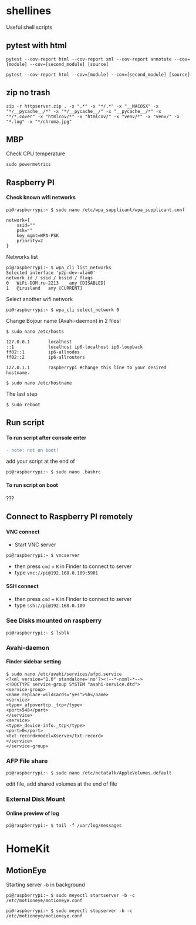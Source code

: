 # shellines
Useful shell scripts


## pytest with html
```
pytest --cov-report html --cov-report xml --cov-report annotate --cov=[module] --cov=[second_module] [source]
```

```
pytest --cov-report html --cov=[module] --cov=[second_module] [source]
```

## zip no trash
```
zip -r httpserver.zip . -x ".*" -x "*/.*" -x "__MACOSX" -x "*/__pycache__/*" -x "*/__pycache__/" -x "__pycache__/*" -x "*/*,cover" -x "htmlcov/*" -x "htmlcov/" -x "venv/*" -x "venv/" -x "*.log" -x "*/chroma.jpg"
```

## MBP 
Check CPU temperature 
```console
sudo powermetrics
```

## Raspberry PI
#### Check known wifi networks
```console
pi@raspberrypi:~ $ sudo nano /etc/wpa_supplicant/wpa_supplicant.conf
```
```console
network={
	ssid=""
	psk=""
	key_mgmt=WPA-PSK
	priority=2
}
```
Networks list
```console
pi@raspberrypi:~ $ wpa_cli list_networks
Selected interface 'p2p-dev-wlan0'
network id / ssid / bssid / flags
0	WiFi-DOM.ru-2213	any	[DISABLED]
1	@irusland	any	[CURRENT]
```
Select another wifi network
```console
pi@raspberrypi:~ $ wpa_cli select_network 0
```
Change Bojour name (Avahi-daemon) in 2 files!
```console
$ sudo nano /etc/hosts

127.0.0.1       localhost
::1             localhost ip6-localhost ip6-loopback
ff02::1         ip6-allnodes
ff02::2         ip6-allrouters

127.0.1.1       raspberrypi #change this line to your desired hostname.
```
```console
$ sudo nano /etc/hostname
```
The last step
```console
$ sudo reboot
```

## Run script
#### To run script after console enter
```diff
- note: not on boot!
```

add your script at the end of 
```console
pi@raspberrypi:~ $ sudo nano .bashrc
```

#### To run script on boot
???

## Connect to Raspberry PI remotely
#### VNC connect
- Start VNC server 
```console
pi@raspberrypi:~ $ vncserver
```
- then press `cmd` + `K` in Finder to connect to server
- type `vnc://pi@192.168.0.109:5901`

#### SSH connect
* then press `cmd` + `K` in Finder to connect to server
* type `ssh://pi@192.168.0.109`


### See Disks mounted on raspberry
```console
pi@raspberrypi:~ $ lsblk
```

### Avahi-daemon
#### Finder sidebar setting
```console
$ sudo nano /etc/avahi/services/afpd.service
<?xml version="1.0" standalone='no'?><!--*-nxml-*-->
<!DOCTYPE service-group SYSTEM "avahi-service.dtd">
<service-group>
<name replace-wildcards="yes">%h</name>
<service>
<type>_afpovertcp._tcp</type>
<port>548</port>
</service>
<service>
<type>_device-info._tcp</type>
<port>0</port>
<txt-record>model=Xserve</txt-record>
</service>
</service-group>
```

### AFP File share
```console
pi@raspberrypi:~ $ sudo nano /etc/netatalk/AppleVolumes.default
```
edit file, add shared volumes at the end of file

### External Disk Mount
#### Online preview of log
```console
pi@raspberrypi:~ $ tail -f /var/log/messages
```

# HomeKit
## MotionEye
Starting server `-b` in background
```console
pi@raspberrypi:~ $ sudo meyectl startserver -b -c /etc/motioneye/motioneye.conf
```
```console
pi@raspberrypi:~ $ sudo meyectl stopserver -b -c /etc/motioneye/motioneye.conf
```
